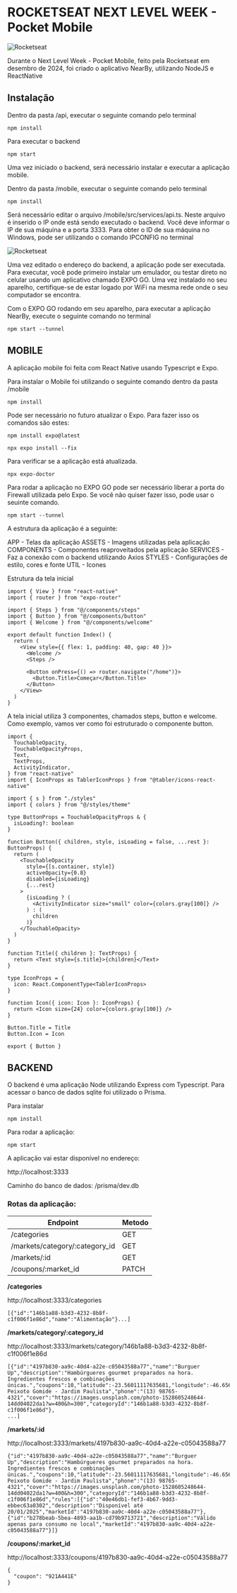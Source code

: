 # ROCKETSEAT NEXT LEVEL WEEK - Pocket Mobile

![Rocketseat](nlw.png)

Durante o Next Level Week - Pocket Mobile, feito pela Rocketseat em desembro de 2024, foi criado o aplicativo NearBy, utilizando NodeJS e ReactNative

## Instalação

Dentro da pasta /api, executar o seguinte comando pelo terminal

```npm install```

Para executar o backend

```npm start```

Uma vez iniciado o backend, será necessário instalar e executar a aplicação mobile.

Dentro da pasta /mobile, executar o seguinte comando pelo terminal

```npm install```

Será necessário editar o arquivo /mobile/src/services/api.ts. Neste arquivo é inserido o IP onde está sendo executado o backend. Você deve informar o IP de sua máquina e a porta 3333. Para obter o ID de sua máquina no Windows, pode ser utilizando o comando IPCONFIG no terminal

![Rocketseat](ipconfig.png)

Uma vez editado o endereço do backend, a aplicação pode ser executada. Para executar, você pode primeiro instalar um emulador, ou testar direto no celular usando um aplicativo chamado EXPO GO. Uma vez instalado no seu aparelho, certifique-se de estar logado por WiFi na mesma rede onde o seu computador se encontra.

Com o EXPO GO rodando em seu aparelho, para executar a aplicação NearBy, execute o seguinte comando no terminal

```npm start --tunnel```

## MOBILE

A aplicação mobile foi feita com React Native usando Typescript e Expo. 

Para instalar o Mobile foi utilizando o seguinte comando dentro da pasta /mobile

```npm install```

Pode ser necessário no futuro atualizar o Expo. Para fazer isso os comandos são estes:

```npm install expo@latest```

```npx expo install --fix```

Para verificar se a aplicação está atualizada.

```npx expo-doctor```

Para rodar a aplicação no EXPO GO pode ser necessário liberar a porta do Firewall utilizada pelo Expo. Se você não quiser fazer isso, pode usar o seuinte comando.

```npm start --tunnel```

A estrutura da aplicação é a seguinte:

APP - Telas da aplicação
ASSETS - Imagens utilizadas pela aplicação
COMPONENTS - Componentes reaproveitados pela aplicação
SERVICES - Faz a conexão com o backend utilizando Axios
STYLES - Configurações de estilo, cores e fonte 
UTIL - Icones

Estrutura da tela inicial

```
import { View } from "react-native"
import { router } from "expo-router"

import { Steps } from "@/components/steps"
import { Button } from "@/components/button"
import { Welcome } from "@/components/welcome"

export default function Index() {
  return (
    <View style={{ flex: 1, padding: 40, gap: 40 }}>
      <Welcome />
      <Steps />

      <Button onPress={() => router.navigate("/home")}>
        <Button.Title>Começar</Button.Title>
      </Button>
    </View>
  )
}
```

A tela inicial utiliza 3 componentes, chamados steps, button e welcome. Como exemplo, vamos ver como foi estruturado o componente button.

```
import {
  TouchableOpacity,
  TouchableOpacityProps,
  Text,
  TextProps,
  ActivityIndicator,
} from "react-native"
import { IconProps as TablerIconProps } from "@tabler/icons-react-native"

import { s } from "./styles"
import { colors } from "@/styles/theme"

type ButtonProps = TouchableOpacityProps & {
  isLoading?: boolean
}

function Button({ children, style, isLoading = false, ...rest }: ButtonProps) {
  return (
    <TouchableOpacity
      style={[s.container, style]}
      activeOpacity={0.8}
      disabled={isLoading}
      {...rest}
    >
      {isLoading ? (
        <ActivityIndicator size="small" color={colors.gray[100]} />
      ) : (
        children
      )}
    </TouchableOpacity>
  )
}

function Title({ children }: TextProps) {
  return <Text style={s.title}>{children}</Text>
}

type IconProps = {
  icon: React.ComponentType<TablerIconProps>
}

function Icon({ icon: Icon }: IconProps) {
  return <Icon size={24} color={colors.gray[100]} />
}

Button.Title = Title
Button.Icon = Icon

export { Button }
```

## BACKEND

O backend é uma aplicação Node utilizando Express com Typescript. Para acessar o banco de dados sqlite foi utilizado o Prisma.

Para instalar

```npm install```

Para rodar a aplicação:

```npm start```

A aplicação vai estar disponível no endereço:

http://localhost:3333

Caminho do banco de dados: /prisma/dev.db

### Rotas da aplicação:

Endpoint                           | Metodo  
---------------------------------- | -------- 
/categories                        | GET      
/markets/category/:category_id     | GET
/markets/:id                       | GET
/coupons/:market_id                | PATCH

**/categories**

http://localhost:3333/categories

```[{"id":"146b1a88-b3d3-4232-8b8f-c1f006f1e86d","name":"Alimentação"}...]```

**/markets/category/:category_id**

http://localhost:3333/markets/category/146b1a88-b3d3-4232-8b8f-c1f006f1e86d

```
[{"id":"4197b830-aa9c-40d4-a22e-c05043588a77","name":"Burguer Up","description":"Hambúrgueres gourmet preparados na hora. Ingredientes frescos e combinações únicas.","coupons":10,"latitude":-23.56011117635681,"longitude":-46.65636680690605,"address":"Rua Peixoto Gomide - Jardim Paulista","phone":"(13) 98765-4321","cover":"https://images.unsplash.com/photo-1528605248644-14dd04022da1?w=400&h=300","categoryId":"146b1a88-b3d3-4232-8b8f-c1f006f1e86d"},
...]
```

**/markets/:id**

http://localhost:3333/markets/4197b830-aa9c-40d4-a22e-c05043588a77

```
{"id":"4197b830-aa9c-40d4-a22e-c05043588a77","name":"Burguer Up","description":"Hambúrgueres gourmet preparados na hora. Ingredientes frescos e combinações únicas.","coupons":10,"latitude":-23.56011117635681,"longitude":-46.65636680690605,"address":"Rua Peixoto Gomide - Jardim Paulista","phone":"(13) 98765-4321","cover":"https://images.unsplash.com/photo-1528605248644-14dd04022da1?w=400&h=300","categoryId":"146b1a88-b3d3-4232-8b8f-c1f006f1e86d","rules":[{"id":"40e46db1-fef3-4b67-9dd3-ebbec63a0302","description":"Disponível até 20/01/2025","marketId":"4197b830-aa9c-40d4-a22e-c05043588a77"},{"id":"b278beab-5bea-4893-aa1b-cd79b9713721","description":"Válido apenas para consumo no local","marketId":"4197b830-aa9c-40d4-a22e-c05043588a77"}]}
```

**/coupons/:market_id**

http://localhost:3333/coupons/4197b830-aa9c-40d4-a22e-c05043588a77
```
{
  "coupon": "921A441E"
}
```